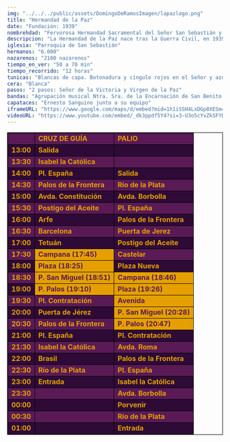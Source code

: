 ```yaml
---
img: "../../../public/assets/DomingoDeRamosImagen/lapazlogo.png"
title: "Hermandad de la Paz"
date: "Fundación: 1939"
nombrehdad: "Fervorosa Hermandad Sacramental del Señor San Sebastián y Nuestra Señora del Prado y Cofradía de Nazarenos de Nuestro Padre Jesús de la Victoria y María Santísima de la Paz"
descripcion: "La Hermandad de la Paz nace tras la Guerra Civil, en 1939, por iniciativa de un grupo de militares. Un año después, en 1940, realiza su primera salida. Su sede canónica siempre ha sido en la parroquia de San Sebastián, en el corazón del barrio del Porvenir. La hermandad conmemoró su 75 aniversario de la primera estación de penitencia a la catedral en el año 2015.La Paz ha experimentado un notable crecimiento en los últimos tiempos. Se trata de la primera cofradía del Domingo de Ramos que pone la cruz de guía en la calle, aunque no es la primera en cruzar la carrera oficial."
iglesia: "Parroquia de San Sebastián"
hermanos: "6.000"
nazarenos: "2100 nazarenos"
tiempo_en_ver: "50 a 70 min"
tiempo_recorrido: "12 horas"
tunicas: "Blancas de capa. Botonadura y cíngulo rojos en el Señor y azules en la Virgen"
cera: "Blanca"
pasos: "2 pasos: Señor de la Victoria y Virgen de la Paz"
bandas: "Agrupación musical Ntra. Sra. de la Encarnación de San Benito y Santa Ana de Dos Hermanas"
capataces: "Ernesto Sanguino junto a su equipo"
iframeURL: "https://www.google.com/maps/d/embed?mid=1h1iSSH4LxDGp8XESm4CV303El58cBEqw&ehbc=2E312F"
videoURL: "https://www.youtube.com/embed/_dk3ppdf5Y4?si=3-U3o5cYvZkSFYDr"
---
```


<table class="recorrido" style="width: 100%; border-collapse: collapse; text-align: left; border: 1px solid black;">
  <tbody>
    <tr style="background-color: #5a1a55; color: #e5a000; font-weight: bold;">
      <td style="border: 1px solid black; text-align: center;"></td>
      <td style="border: 1px solid black;">CRUZ DE GUÍA</td>
      <td style="border: 1px solid black;">PALIO</td>
    </tr>
    <tr style="background-color: #2e0b37; color: #e5a000; font-weight: bold;">
      <td style="border: 1px solid black; text-align: center;">13:00</td>
      <td style="border: 1px solid black;">Salida</td>
      <td style="border: 1px solid black;"></td>
    </tr>
    <tr style="background-color: #5a1a55; color: #e5a000; font-weight: bold;">
      <td style="border: 1px solid black; text-align: center;">13:30</td>
      <td style="border: 1px solid black;">Isabel la Católica</td>
      <td style="border: 1px solid black;"></td>
    </tr>
    <tr style="background-color: #2e0b37; color: #e5a000; font-weight: bold;">
      <td style="border: 1px solid black; text-align: center;">14:00</td>
      <td style="border: 1px solid black;">Pl. España</td>
      <td style="border: 1px solid black;">Salida</td>
    </tr>
    <tr style="background-color: #5a1a55; color: #e5a000; font-weight: bold;">
      <td style="border: 1px solid black; text-align: center;">14:30</td>
      <td style="border: 1px solid black;">Palos de la Frontera</td>
      <td style="border: 1px solid black;">Río de la Plata</td>
    </tr>
    <tr style="background-color: #2e0b37; color: #e5a000; font-weight: bold;">
      <td style="border: 1px solid black; text-align: center;">15:00</td>
      <td style="border: 1px solid black;">Avda. Constitución</td>
      <td style="border: 1px solid black;">Avda. Borbolla</td>
    </tr>
    <tr style="background-color: #5a1a55; color: #e5a000; font-weight: bold;">
      <td style="border: 1px solid black; text-align: center;">15:30</td>
      <td style="border: 1px solid black;">Postigo del Aceite</td>
      <td style="border: 1px solid black;">Pl. España</td>
    </tr>
    <tr style="background-color: #2e0b37; color: #e5a000; font-weight: bold;">
      <td style="border: 1px solid black; text-align: center;">16:00</td>
      <td style="border: 1px solid black;">Arfe</td>
      <td style="border: 1px solid black;">Palos de la Frontera</td>
    </tr>
    <tr style="background-color: #5a1a55; color: #e5a000; font-weight: bold;">
      <td style="border: 1px solid black; text-align: center;">16:30</td>
      <td style="border: 1px solid black;">Barcelona</td>
      <td style="border: 1px solid black;">Puerta de Jerez</td>
    </tr>
    <tr style="background-color: #2e0b37; color: #e5a000; font-weight: bold;">
      <td style="border: 1px solid black; text-align: center;">17:00</td>
      <td style="border: 1px solid black;">Tetuán</td>
      <td style="border: 1px solid black;">Postigo del Aceite</td>
    </tr>
    <tr style="background-color: #5a1a55; color: #e5a000; font-weight: bold;">
      <td style="border: 1px solid black; text-align: center;">17:30</td>
      <td style="border: 1px solid black; background-color: #e5a000; color: #5a1a55;">Campana (17:45)</td>
      <td style="border: 1px solid black;">Castelar</td>
    </tr>
    <tr style="background-color: #2e0b37; color: #e5a000; font-weight: bold;">
      <td style="border: 1px solid black; text-align: center;">18:00</td>
      <td style="border: 1px solid black; background-color: #e5a000; color: #5a1a55;">Plaza (18:25)</td>
      <td style="border: 1px solid black;">Plaza Nueva</td>
    </tr>
    <tr style="background-color: #5a1a55; color: #e5a000; font-weight: bold;">
      <td style="border: 1px solid black; text-align: center;">18:30</td>
      <td style="border: 1px solid black; background-color: #e5a000; color: #5a1a55;">P. San Miguel (18:51)</td>
      <td style="border: 1px solid black; background-color: #e5a000; color: #5a1a55;">Campana (18:46)</td>
    </tr>
    <tr style="background-color: #2e0b37; color: #e5a000; font-weight: bold;">
      <td style="border: 1px solid black; text-align: center;">19:00</td>
      <td style="border: 1px solid black; background-color: #e5a000; color: #5a1a55;">P. Palos (19:10)</td>
      <td style="border: 1px solid black; background-color: #e5a000; color: #5a1a55;">Plaza (19:26)</td>
    </tr>
    <tr style="background-color: #5a1a55; color: #e5a000; font-weight: bold;">
      <td style="border: 1px solid black; text-align: center;">19:30</td>
      <td style="border: 1px solid black;">Pl. Contratación</td>
      <td style="border: 1px solid black; background-color: #e5a000; color: #5a1a55;">Avenida</td>
    </tr>
    <tr style="background-color: #2e0b37; color: #e5a000; font-weight: bold;">
      <td style="border: 1px solid black; text-align: center;">20:00</td>
      <td style="border: 1px solid black;">Puerta de Jérez</td>
      <td style="border: 1px solid black; background-color: #e5a000; color: #5a1a55;">P. San Miguel (20:28)</td>
    </tr>
    <tr style="background-color: #5a1a55; color: #e5a000; font-weight: bold;">
      <td style="border: 1px solid black; text-align: center;">20:30</td>
      <td style="border: 1px solid black;">Palos de la Frontera</td>
      <td style="border: 1px solid black; background-color: #e5a000; color: #5a1a55;">P. Palos (20:47)</td>
    </tr>
    <tr style="background-color: #2e0b37; color: #e5a000; font-weight: bold;">
      <td style="border: 1px solid black; text-align: center;">21:00</td>
      <td style="border: 1px solid black;">Pl. España</td>
      <td style="border: 1px solid black;">Pl. Contratación</td>
    </tr>
    <tr style="background-color: #5a1a55; color: #e5a000; font-weight: bold;">
      <td style="border: 1px solid black; text-align: center;">21:30</td>
      <td style="border: 1px solid black;">Isabel la Católica</td>
      <td style="border: 1px solid black;">Avda. Roma</td>
    </tr>
    <tr style="background-color: #2e0b37; color: #e5a000; font-weight: bold;">
      <td style="border: 1px solid black; text-align: center;">22:00</td>
      <td style="border: 1px solid black;">Brasil</td>
      <td style="border: 1px solid black;">Palos de la Frontera</td>
    </tr>
    <tr style="background-color: #5a1a55; color: #e5a000; font-weight: bold;">
      <td style="border: 1px solid black; text-align: center;">22:30</td>
      <td style="border: 1px solid black;">Río de la Plata</td>
      <td style="border: 1px solid black;">Pl. España</td>
    </tr>
    <tr style="background-color: #2e0b37; color: #e5a000; font-weight: bold;">
      <td style="border: 1px solid black; text-align: center;">23:00</td>
      <td style="border: 1px solid black;">Entrada</td>
      <td style="border: 1px solid black;">Isabel la Católica</td>
    </tr>
    <tr style="background-color: #5a1a55; color: #e5a000; font-weight: bold;">
      <td style="border: 1px solid black; text-align: center;">23:30</td>
      <td style="border: 1px solid black;"></td>
      <td style="border: 1px solid black;">Avda. Borbolla</td>
    </tr>
    <tr style="background-color: #2e0b37; color: #e5a000; font-weight: bold;">
      <td style="border: 1px solid black; text-align: center;">00:00</td>
      <td style="border: 1px solid black;"></td>
      <td style="border: 1px solid black;">Porvenir</td>
    </tr>
    <tr style="background-color: #5a1a55; color: #e5a000; font-weight: bold;">
      <td style="border: 1px solid black; text-align: center;">00:30</td>
      <td style="border: 1px solid black;"></td>
      <td style="border: 1px solid black;">Río de la Plata</td>
    </tr>
    <tr style="background-color: #2e0b37; color: #e5a000; font-weight: bold;">
      <td style="border: 1px solid black; text-align: center;">01:00</td>
      <td style="border: 1px solid black;"></td>
      <td style="border: 1px solid black;">Entrada</td>
    </tr>
  </tbody>
</table>